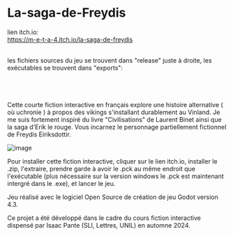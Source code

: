 # La-saga-de-Freydis

lien itch.io: <br />
https://m-e-t-a-4.itch.io/la-saga-de-freydis
<br />
<br />

les fichiers sources du jeu se trouvent dans "release" juste à droite, les exécutables se trouvent dans "exports": <br />
<br /><br /><br /><br />
Cette courte fiction interactive en français explore une histoire alternative ( où uchronie ) à propos des vikings s'installant durablement au Vinland. Je me suis fortement inspiré du livre "Civilisations" de Laurent Binet ainsi que la saga d'Erik le rouge.  Vous incarnez le personnage partiellement fictionnel de Freydis Eiriksdottir. 




![image](https://github.com/user-attachments/assets/122a8dde-0e43-4fb8-be38-933fba1b210e)



Pour installer cette fiction interactive, cliquer sur le lien itch.io, installer le .zip, l'extraire, prendre garde à avoir le .pck au même endroit que l'exécutable (plus nécessaire sur la version windows le .pck est maintenant intergré dans le .exe), et lancer le jeu.

Jeu réalisé avec le logiciel Open Source de création de jeu Godot version 4.3. 

Ce projet a été développé dans le cadre du cours fiction interactive dispensé par Isaac Pante (SLI, Lettres, UNIL) en automne 2024.
